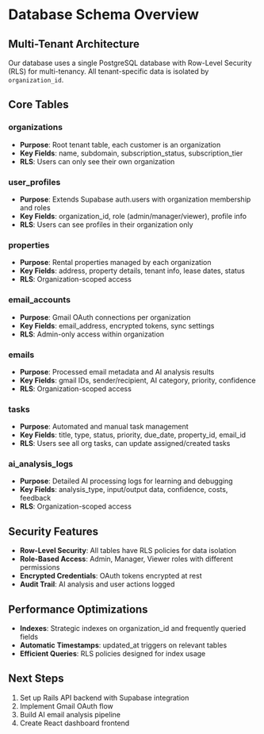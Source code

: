 # Database Schema Overview

## Multi-Tenant Architecture

Our database uses a single PostgreSQL database with Row-Level Security (RLS) for multi-tenancy. All tenant-specific data is isolated by `organization_id`.

## Core Tables

### organizations
- **Purpose**: Root tenant table, each customer is an organization
- **Key Fields**: name, subdomain, subscription_status, subscription_tier
- **RLS**: Users can only see their own organization

### user_profiles  
- **Purpose**: Extends Supabase auth.users with organization membership and roles
- **Key Fields**: organization_id, role (admin/manager/viewer), profile info
- **RLS**: Users can see profiles in their organization only

### properties
- **Purpose**: Rental properties managed by each organization
- **Key Fields**: address, property details, tenant info, lease dates, status
- **RLS**: Organization-scoped access

### email_accounts
- **Purpose**: Gmail OAuth connections per organization
- **Key Fields**: email_address, encrypted tokens, sync settings
- **RLS**: Admin-only access within organization

### emails
- **Purpose**: Processed email metadata and AI analysis results
- **Key Fields**: gmail IDs, sender/recipient, AI category, priority, confidence
- **RLS**: Organization-scoped access

### tasks
- **Purpose**: Automated and manual task management
- **Key Fields**: title, type, status, priority, due_date, property_id, email_id
- **RLS**: Users see all org tasks, can update assigned/created tasks

### ai_analysis_logs
- **Purpose**: Detailed AI processing logs for learning and debugging
- **Key Fields**: analysis_type, input/output data, confidence, costs, feedback
- **RLS**: Organization-scoped access

## Security Features

- **Row-Level Security**: All tables have RLS policies for data isolation
- **Role-Based Access**: Admin, Manager, Viewer roles with different permissions
- **Encrypted Credentials**: OAuth tokens encrypted at rest
- **Audit Trail**: AI analysis and user actions logged

## Performance Optimizations

- **Indexes**: Strategic indexes on organization_id and frequently queried fields
- **Automatic Timestamps**: updated_at triggers on relevant tables
- **Efficient Queries**: RLS policies designed for index usage

## Next Steps

1. Set up Rails API backend with Supabase integration
2. Implement Gmail OAuth flow
3. Build AI email analysis pipeline
4. Create React dashboard frontend
